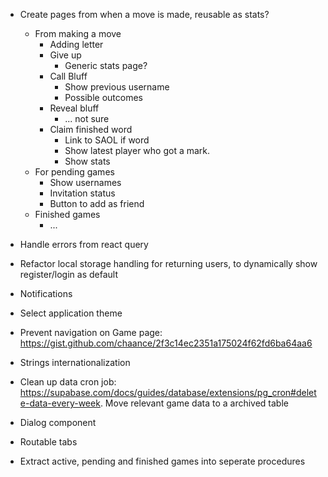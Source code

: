 - Create pages from when a move is made, reusable as stats?

  - From making a move
    - Adding letter
    - Give up
      - Generic stats page?
    - Call Bluff
      - Show previous username
      - Possible outcomes
    - Reveal bluff
      - ... not sure
    - Claim finished word
      - Link to SAOL if word
      - Show latest player who got a mark.
      - Show stats
  - For pending games
    - Show usernames
    - Invitation status
    - Button to add as friend
  - Finished games
    - ...

- Handle errors from react query
- Refactor local storage handling for returning users, to dynamically show register/login as default
- Notifications
- Select application theme
- Prevent navigation on Game page: https://gist.github.com/chaance/2f3c14ec2351a175024f62fd6ba64aa6
- Strings internationalization
- Clean up data cron job: https://supabase.com/docs/guides/database/extensions/pg_cron#delete-data-every-week. Move relevant game data to a archived table
- Dialog component
- Routable tabs
- Extract active, pending and finished games into seperate procedures
